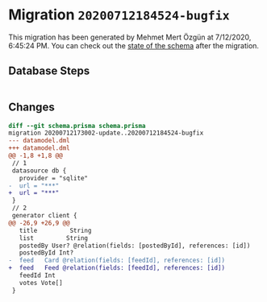 # Migration `20200712184524-bugfix`

This migration has been generated by Mehmet Mert Özgün at 7/12/2020, 6:45:24 PM.
You can check out the [state of the schema](./schema.prisma) after the migration.

## Database Steps

```sql

```

## Changes

```diff
diff --git schema.prisma schema.prisma
migration 20200712173002-update..20200712184524-bugfix
--- datamodel.dml
+++ datamodel.dml
@@ -1,8 +1,8 @@
 // 1
 datasource db {
   provider = "sqlite" 
-  url = "***"
+  url = "***"
 }
 // 2
 generator client {
@@ -26,9 +26,9 @@
   title         String
   list         String
   postedBy User? @relation(fields: [postedById], references: [id])
   postedById Int?
-  feed   Card @relation(fields: [feedId], references: [id])
+  feed   Feed @relation(fields: [feedId], references: [id])
   feedId Int
   votes Vote[]
 }
```


